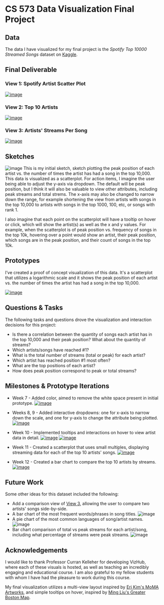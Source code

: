 # CS 573 Data Visualization Final Project

## Data

The data I have visualized for my final project is the *Spotify Top 10000 Streamed Songs* dataset on [Kaggle](https://www.kaggle.com/datasets/rakkesharv/spotify-top-10000-streamed-songs). 


## Final Deliverable

### View 1: Spotify Artist Scatter Plot
[![image](https://github.com/flanagancarlie/CS-573-spotify-dataviz-project/blob/final/final/final-1.png?raw=true)](https://vizhub.com/flanagancarlie/c0e594f80f3a4bedb4f7ba4af3365a72)
### View 2: Top 10 Artists
[![image](https://github.com/flanagancarlie/CS-573-spotify-dataviz-project/blob/final/final/final-2.png?raw=true)](https://vizhub.com/flanagancarlie/c0e594f80f3a4bedb4f7ba4af3365a72)
### View 3: Artists' Streams Per Song
[![image](https://github.com/flanagancarlie/CS-573-spotify-dataviz-project/blob/final/final/final-3.png?raw=true)](https://vizhub.com/flanagancarlie/c0e594f80f3a4bedb4f7ba4af3365a72)


## Sketches

![image](https://github.com/flanagancarlie/CS-573-spotify-dataviz-project/blob/final/sketches/scatterplot-sketch.png?raw=true)
This is my initial sketch, sketch plotting the peak position of each artist vs. the number of times the artist has had a song in the top 10,000. This data is visualized as a scatterplot.
For action items, I imagine the user being able to adjust the y-axis via dropdown. The default will be peak position, but I think it will also be valuable to view other attributes, including peak streams and total strems. The x-axis may also be changed to narrow down the range, for example shortening the view from artists with songs in the top 10,000 to artists with songs in the top 1000, 100, etc, or songs with rank 1.

I also imagine that each point on the scatterplot will have a tooltip on hover or click, which will show the artist(s) as well as the x and y values. For example, when the scatterplot is of peak position vs. frequency of songs in the top 10k, hovering over a point would show an artist, their peak position, which songs are in the peak position, and their count of songs in the top 10k.


## Prototypes

I’ve created a proof of concept visualization of this data. It's a scatterplot that utilizes a logarithmic scale and it shows the peak position of each artist vs. the number of times the artist has had a song in the top 10,000.

[![image](https://github.com/flanagancarlie/CS-573-spotify-dataviz-project/blob/final/prototypes/scatterplot-prototype.png?raw=true)](https://vizhub.com/flanagancarlie/e0735266df4444bf9ce07f3badc48903)


## Questions & Tasks

The following tasks and questions drove the visualization and interaction decisions for this project:

 * Is there a correlation between the quantity of songs each artist has in the top 10,000 and their peak position? What about the quantity of streams?
 * Which artists/songs have reached #1?
 * What is the total number of streams (total or peak) for each artist?
 * Which artist has reached position #1 most often?
 * What are the top positions of each artist?
 * How does peak position correspond to peak or total streams? 

## Milestones & Prototype Iterations

* Week 7 - Added color, aimed to remove the white space present in initial prototype.
[![image](https://github.com/flanagancarlie/CS-573-spotify-dataviz-project/blob/final/prototypes/color-prototype.png?raw=true)](https://vizhub.com/flanagancarlie/fb9dcd09241143aaa69636cc7649a2c7)

* Weeks 8, 9 - Added interactive dropdowns: one for x-axis to narrow down the scale, and one for y-axis to change the attribute being plotted.
[![image](https://github.com/flanagancarlie/CS-573-spotify-dataviz-project/blob/final/prototypes/dropdown-prototype.png?raw=true)](https://vizhub.com/flanagancarlie/01207e3fed074a0fa0a17db29fa6f3a9)

* Week 10 - Implemented tooltips and interactions on hover to view artist data in detail.
[![image](https://github.com/flanagancarlie/CS-573-spotify-dataviz-project/blob/final/prototypes/interactions-prototype-2.png?raw=true)](https://vizhub.com/flanagancarlie/ab94c929755e4aa7872e8e2adacf3779)
[![image](https://github.com/flanagancarlie/CS-573-spotify-dataviz-project/blob/final/prototypes/interactions-prototype.png?raw=true)](https://vizhub.com/flanagancarlie/ab94c929755e4aa7872e8e2adacf3779)

* Week 11 - Created a scatterplot that uses small multiples, displaying streaming data for each of the top 10 artists' songs.
[![image](https://github.com/flanagancarlie/CS-573-spotify-dataviz-project/blob/final/prototypes/small-multiples-prototype.png?raw=true)](https://vizhub.com/flanagancarlie/5d5f1e44a75346cdb7ed021cc85f8d20?mode=full)

* Week 12 - Created a bar chart to compare the top 10 artists by streams.
[![image](https://github.com/flanagancarlie/CS-573-spotify-dataviz-project/blob/final/prototypes/bar-chart-prototype.png?raw=true)](https://vizhub.com/flanagancarlie/c0e594f80f3a4bedb4f7ba4af3365a72)


## Future Work

Some other ideas for this dataset included the following: 
* Add a comparison view of [View 3](https://github.com/flanagancarlie/CS-573-spotify-dataviz-project/edit/final/README.md#view-3-artists-streams-per-song), allowing the user to compare two artists' songs side-by-side.
* A bar chart of the most frequent words/phrases in song titles. ![image](https://github.com/flanagancarlie/CS-573-spotify-dataviz-project/blob/final/prototypes/bar-chart-prototype.png?raw=true)
* A pie chart of the most common languages of song/artist names. ![image](https://github.com/flanagancarlie/CS-573-spotify-dataviz-project/blob/final/sketches/language-sketch.png?raw=true)
* Bar chart comparison of total vs peak streams for each artist/song, including what percentage of streams were peak streams. ![image](https://github.com/flanagancarlie/CS-573-spotify-dataviz-project/blob/final/sketches/streams-sketch.png?raw=true)


## Acknowledgements 

I would like to thank Professor Curran Kelleher for developing VizHub, where each of these visuals is hosted, as well as teaching an incredibly engaging and educational course. I am also grateful to my fellow students with whom I have had the pleasure to work during this course. 

My final visualization utilizes a multi-view layout inspired by [Eri Kim's MoMA Artworks](https://vizhub.com/IeKimI/19352f8c88a1407ba2ec27940469a1a2?edit=files&file=index.js), and simple tooltips on hover, inspired by [Ming Liu's Greater Boston Map](https://vizhub.com/mingliu815/3b85e5f4e65d40f6883447cfc8fedea7?edit=files&file=index.js).
